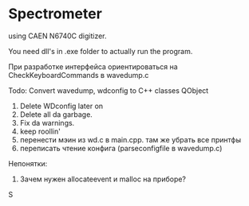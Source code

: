 # Spectrometer
using CAEN N6740C digitizer. 

You need dll's in .exe folder to actually run the program.

При разработке интерфейса ориентироваться на CheckKeyboardCommands в wavedump.c

Todo:
Convert wavedump, wdconfig to C++ classes QObject
1. Delete WDconfig later on
2. Delete all da garbage.
3. Fix da warnings.
4. keep roollin'
5. перенести мэин из wd.c в main.cpp. там же убрать все принтфы
6. переписать чтение конфига (parseconfigfile в wavedump.c)

Непонятки:
1. Зачем нужен allocateevent и malloc на приборе?

S
